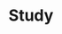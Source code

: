 ---
# Featured tags need to have either the `list` or `grid` layout (PRO only).
layout: list
title: Study
slug: study
no_groups: false
description: >
  학습 내용 정리
---